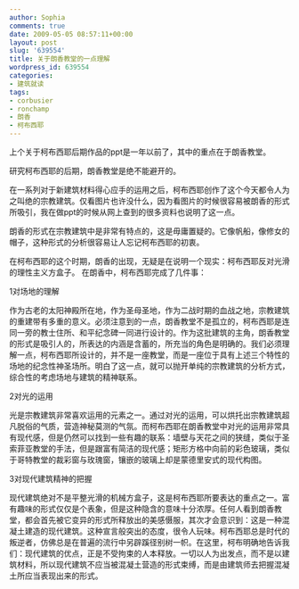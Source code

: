 ```yaml
---
author: Sophia
comments: true
date: 2009-05-05 08:57:11+00:00
layout: post
slug: '639554'
title: 关于朗香教堂的一点理解
wordpress_id: 639554
categories:
- 建筑就读
tags:
- corbusier
- ronchamp
- 朗香
- 柯布西耶
---
```


上个关于柯布西耶后期作品的ppt是一年以前了，其中的重点在于朗香教堂。

 

研究柯布西耶的后期，朗香教堂是绝不能避开的。

 

在一系列对于新建筑材料得心应手的运用之后，柯布西耶创作了这个今天都令人为之叫绝的宗教建筑。仅看图片也许没什么，因为看图片的时候很容易被朗香的形式所吸引，我在做ppt的时候从网上查到的很多资料也说明了这一点。

 

朗香的形式在宗教建筑中是非常有特点的，这是毋庸置疑的。它像帆船，像修女的帽子，这种形式的分析很容易让人忘记柯布西耶的初衷。

 

在柯布西耶的这个时期，朗香的出现，无疑是在说明一个现实：柯布西耶反对光滑的理性主义方盒子。 在朗香中，柯布西耶完成了几件事：

 

1对场地的理解

 

作为古老的太阳神殿所在地，作为圣母圣地，作为二战时期的血战之地，宗教建筑的重建带有多重的意义。必须注意到的一点，朗香教堂不是孤立的，柯布西耶是连同一旁的教士住所、和平纪念碑一同进行设计的。作为这批建筑的主角，朗香教堂的形式是吸引人的，所表达的内涵是含蓄的，所充当的角色是明确的。我们必须理解一点，柯布西耶所设计的，并不是一座教堂，而是一座位于具有上述三个特性的场地的纪念性神圣场所。明白了这一点，就可以抛开单纯的宗教建筑的分析方式，综合性的考虑场地与建筑的精神联系。

 

2对光的运用

 

光是宗教建筑非常喜欢运用的元素之一。通过对光的运用，可以烘托出宗教建筑超凡脱俗的气质，营造神秘莫测的气氛。而柯布西耶在朗香教堂中对光的运用非常具有现代感，但是仍然可以找到一些有趣的联系：墙壁与天花之间的狭缝，类似于圣索菲亚教堂的手法，但是跟富有简洁的现代感；矩形方格中向前的彩色玻璃，类似于哥特教堂的裁彩窗与玫瑰窗，镶嵌的玻璃上却是蒙德里安式的现代构图。

 

3对现代建筑精神的把握

 

现代建筑绝对不是平整光滑的机械方盒子，这是柯布西耶所要表达的重点之一。富有趣味的形式仅仅是个表象，但是这种隐含的意味十分浓厚。任何人看到朗香教堂，都会首先被它变异的形式所释放出的美感慑服，其次才会意识到：这是一种混凝土建造的现代建筑。这种宣言般突出的态度，很令人玩味。柯布西耶总是时代的叛逆者，仿佛总是在普遍的流行中另辟蹊径别树一帜。在这里，柯布明确地告诉我们：现代建筑的优点，正是不受拘束的人本释放。一切以人为出发点，而不是以建筑材料，所以现代建筑不应当被混凝土营造的形式束缚，而是由建筑师去把握混凝土所应当表现出来的形式。
